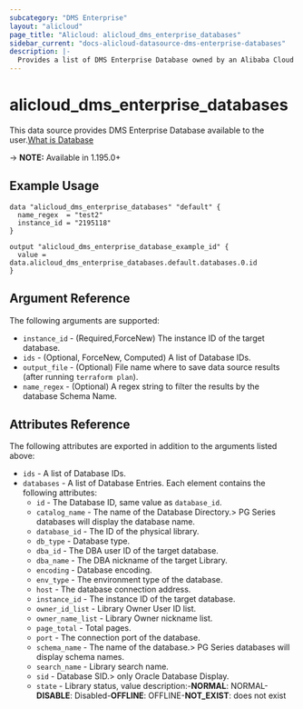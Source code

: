 ```yaml
---
subcategory: "DMS Enterprise"
layout: "alicloud"
page_title: "Alicloud: alicloud_dms_enterprise_databases"
sidebar_current: "docs-alicloud-datasource-dms-enterprise-databases"
description: |-
  Provides a list of DMS Enterprise Database owned by an Alibaba Cloud account.
---
```


# alicloud_dms_enterprise_databases

This data source provides DMS Enterprise Database available to the user.[What is Database](https://www.alibabacloud.com/help/zh/data-management-service/latest/api-doc-dms-enterprise-2018-11-01-api-doc-listdatabases)

-> **NOTE:** Available in 1.195.0+

## Example Usage

```
data "alicloud_dms_enterprise_databases" "default" {
  name_regex  = "test2"
  instance_id = "2195118"
}

output "alicloud_dms_enterprise_database_example_id" {
  value = data.alicloud_dms_enterprise_databases.default.databases.0.id
}
```

## Argument Reference

The following arguments are supported:
* `instance_id` - (Required,ForceNew) The instance ID of the target database.
* `ids` - (Optional, ForceNew, Computed) A list of Database IDs.
* `output_file` - (Optional) File name where to save data source results (after running `terraform plan`).
* `name_regex` - (Optional) A regex string to filter the results by the database Schema Name.


## Attributes Reference

The following attributes are exported in addition to the arguments listed above:
* `ids` - A list of Database IDs.
* `databases` - A list of Database Entries. Each element contains the following attributes:
  * `id` - The Database ID, same value as `database_id`.
  * `catalog_name` - The name of the Database Directory.> PG Series databases will display the database name.
  * `database_id` - The ID of the physical library.
  * `db_type` - Database type.
  * `dba_id` - The DBA user ID of the target database.
  * `dba_name` - The DBA nickname of the target Library.
  * `encoding` - Database encoding.
  * `env_type` - The environment type of the database.
  * `host` - The database connection address.
  * `instance_id` - The instance ID of the target database.
  * `owner_id_list` - Library Owner User ID list.
  * `owner_name_list` - Library Owner nickname list.
  * `page_total` - Total pages.
  * `port` - The connection port of the database.
  * `schema_name` - The name of the database.> PG Series databases will display schema names.
  * `search_name` - Library search name.
  * `sid` - Database SID.> only Oracle Database Display.
  * `state` - Library status, value description:-**NORMAL**: NORMAL-**DISABLE**: Disabled-**OFFLINE**: OFFLINE-**NOT_EXIST**: does not exist
